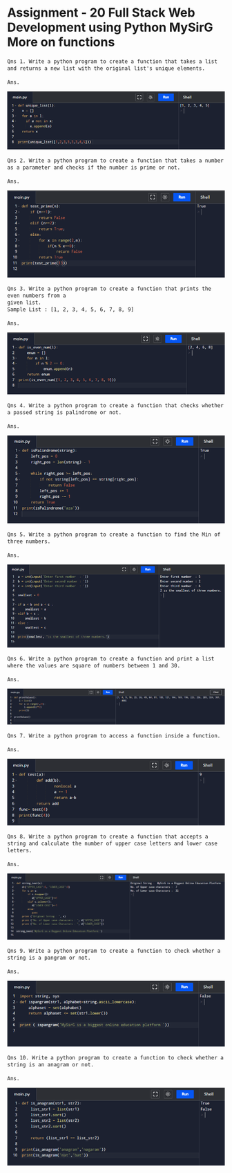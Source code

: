 # Assignment - 20 Full Stack Web Development using Python MySirG More on functions

    Qns 1. Write a python program to create a function that takes a list and returns a new list with the original list's unique elements.

    Ans.
![image 1](./assets/1.PNG)

    Qns 2. Write a python program to create a function that takes a number as a parameter and checks if the number is prime or not.

    Ans.
![image 2](./assets/2.PNG)

    Qns 3. Write a python program to create a function that prints the even numbers from a
    given list.
    Sample List : [1, 2, 3, 4, 5, 6, 7, 8, 9]

    Ans.
![image 3](./assets/3.PNG)

    Qns 4. Write a python program to create a function that checks whether a passed string is palindrome or not.

    Ans.
![image 4](./assets/4.PNG)

    Qns 5. Write a python program to create a function to find the Min of three numbers.

    Ans.
![image 5](./assets/5.PNG)

    Qns 6. Write a python program to create a function and print a list where the values are square of numbers between 1 and 30.

    Ans.
![image 6](./assets/6.PNG)

    Qns 7. Write a python program to access a function inside a function.

    Ans.
![image 7](./assets/7.PNG)

    Qns 8. Write a python program to create a function that accepts a string and calculate the number of upper case letters and lower case letters.

    Ans.
![image 8](./assets/8.PNG)

    Qns 9. Write a python program to create a function to check whether a string is a pangram or not.

    Ans.
![image 9](./assets/9.PNG)

    Qns 10. Write a python program to create a function to check whether a string is an anagram or not.

    Ans.
![image 10](./assets/10.PNG)